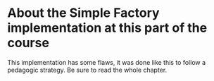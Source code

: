 # About the Simple Factory implementation at this part of the course

This implementation has some flaws, it was done like this to follow a pedagogic strategy. Be sure
to read the whole chapter.